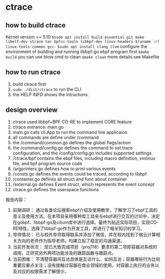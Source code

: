 # ctrace
## how to build ctrace
Kernel version >= 5.10
`$sudo apt install build-essential git make libelf-dev strace tar bpfcc-tools libbpf-dev linux-headers-$(uname -r)  linux-tools-common gcc-`
`$sudo apt install clang llvm`
configure the environment of building and running libbpf-go ebpf program first
`$make build`
you can use blow cmd to clean
`$make clean`
more details see Makefile

## how to run ctrace
1. build ctrace first
2. `sudo ./dist/ctrace` to run the CLI
3. the HELP INFO shows the intructions

## design overview
1. ctrace used libbpf+BPF CO-RE to implement CORE feature
2. ctrace entrance: main.go
3. main.go calls cli.App to run the command line applicaion
4. all commands are define under /command
5. the /command/common.go defines the global flags/action
6. the /command/config.go defines the command to set trace configuration, and the /config/config.go includes supported settings
7. /ctrace/bpf contains the ebpf files, including macro definition, vmlinux file, and bpf program source code
8. /argprinters.go defines how to print various events
9. /consts.go defines the events could be traced, according to libbpf
10. /container.go defines all struct and func about container
11. /external.go defines Event struct, which represents the event concept
12. ctrace.go defines the userspace functions

报告内容：
1. 前期调研：
通过各类论坛搜索ebpf介绍及使用教学，了解学习了ebpf工具的意义及使用方法。在本项目采用哪种库工具来与ebpf进行交互的讨论中，决定在gobpf、libbpf-go及cilium库中进行选择。最终为贴近实际项目，实现CO-RE特性，选择了libbpf-go作为开发工具，并进行了相关知识的学习。
2. 导师情况：
已与校外导师取得联系并添加了微信，并在校内找到了做云计算相关方向的老师作为指导老师。均建立起了稳定的沟通渠道。
3. 当前开发状况：
现已大致完成项目（proj118）要求的第二项即容器对系统的调用，正研究另外两项功能涉及的跟踪函数与跟踪点。
4. 当前困难：
不清楚容器间互访具体是互访什么、如何互访；容器哪些行为比较重要应重点关注；没有接触过容器在商业领域的使用，对容器上执行的业务以及对应的权限需求了解很少。
